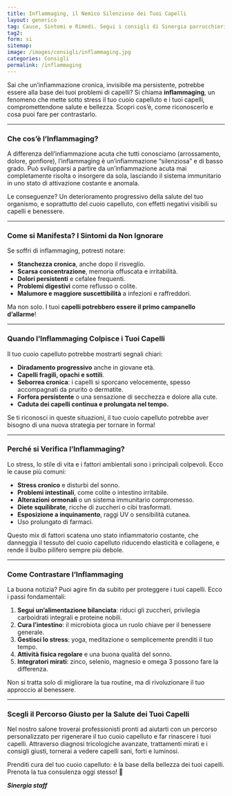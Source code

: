 ```yaml
---
title: Inflammaging, il Nemico Silenzioso dei Tuoi Capelli
layout: generico
tag: Cause, Sintomi e Rimedi. Segui i consigli di Sinergia parrucchieri a Gonars
tag2:
form: si
sitemap:
image: /images/consigli/inflammaging.jpg
categories: Consigli
permalink: /inflammaging
---
```


Sai che un’infiammazione cronica, invisibile ma persistente, potrebbe essere alla base dei tuoi problemi di capelli? Si chiama **inflammaging**, un fenomeno che mette sotto stress il tuo cuoio capelluto e i tuoi capelli, compromettendone salute e bellezza. Scopri cos’è, come riconoscerlo e cosa puoi fare per contrastarlo.

---

### **Che cos’è l’Inflammaging?**

A differenza dell’infiammazione acuta che tutti conosciamo (arrossamento, dolore, gonfiore), l’inflammaging è un’infiammazione “silenziosa” e di basso grado. Può svilupparsi a partire da un’infiammazione acuta mai completamente risolta o insorgere da sola, lasciando il sistema immunitario in uno stato di attivazione costante e anomala. 

Le conseguenze? Un deterioramento progressivo della salute del tuo organismo, e soprattutto del cuoio capelluto, con effetti negativi visibili su capelli e benessere.

---

### **Come si Manifesta? I Sintomi da Non Ignorare**

Se soffri di inflammaging, potresti notare:  
- **Stanchezza cronica**, anche dopo il risveglio.  
- **Scarsa concentrazione**, memoria offuscata e irritabilità.  
- **Dolori persistenti** e cefalee frequenti.  
- **Problemi digestivi** come reflusso o colite.  
- **Malumore e maggiore suscettibilità** a infezioni e raffreddori.  

Ma non solo. I tuoi **capelli potrebbero essere il primo campanello d’allarme**!

---

### **Quando l’Inflammaging Colpisce i Tuoi Capelli**

Il tuo cuoio capelluto potrebbe mostrarti segnali chiari:  
- **Diradamento progressivo** anche in giovane età.  
- **Capelli fragili, opachi e sottili**.  
- **Seborrea cronica**: i capelli si sporcano velocemente, spesso accompagnati da prurito o dermatite.  
- **Forfora persistente** o una sensazione di secchezza e dolore alla cute.  
- **Caduta dei capelli continua e prolungata nel tempo.**

Se ti riconosci in queste situazioni, il tuo cuoio capelluto potrebbe aver bisogno di una nuova strategia per tornare in forma!

---

### **Perché si Verifica l’Inflammaging?**

Lo stress, lo stile di vita e i fattori ambientali sono i principali colpevoli. Ecco le cause più comuni:  
- **Stress cronico** e disturbi del sonno.  
- **Problemi intestinali**, come colite o intestino irritabile.  
- **Alterazioni ormonali** o un sistema immunitario compromesso.  
- **Diete squilibrate**, ricche di zuccheri o cibi trasformati.  
- **Esposizione a inquinamento**, raggi UV o sensibilità cutanea.  
- Uso prolungato di farmaci.  

Questo mix di fattori scatena uno stato infiammatorio costante, che danneggia il tessuto del cuoio capelluto riducendo elasticità e collagene, e rende il bulbo pilifero sempre più debole.

---

### **Come Contrastare l’Inflammaging**

La buona notizia? Puoi agire fin da subito per proteggere i tuoi capelli. Ecco i passi fondamentali:  
1. **Segui un’alimentazione bilanciata**: riduci gli zuccheri, privilegia carboidrati integrali e proteine nobili.  
2. **Cura l’intestino**: il microbiota gioca un ruolo chiave per il benessere generale.  
3. **Gestisci lo stress**: yoga, meditazione o semplicemente prenditi il tuo tempo.  
4. **Attività fisica regolare** e una buona qualità del sonno.  
5. **Integratori mirati**: zinco, selenio, magnesio e omega 3 possono fare la differenza.  

Non si tratta solo di migliorare la tua routine, ma di rivoluzionare il tuo approccio al benessere.

---

### **Scegli il Percorso Giusto per la Salute dei Tuoi Capelli**

Nel nostro salone troverai professionisti pronti ad aiutarti con un percorso personalizzato per rigenerare il tuo cuoio capelluto e far rinascere i tuoi capelli. Attraverso diagnosi tricologiche avanzate, trattamenti mirati e i consigli giusti, tornerai a vedere capelli sani, forti e luminosi.

Prenditi cura del tuo cuoio capelluto: è la base della bellezza dei tuoi capelli. Prenota la tua consulenza oggi stesso! 🌿

***Sinergia staff***
